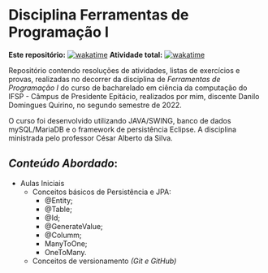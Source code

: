 # Disciplina Ferramentas de Programação I

**Este repositório:** [![wakatime](https://wakatime.com/badge/github/Dankotchev/Ferramentas-de-Programacao-I.svg?style=for-the-badge)](https://wakatime.com/badge/github/Dankotchev/Ferramentas-de-Programacao-I)     **Atividade total:** [![wakatime](https://wakatime.com/badge/user/7acf6789-aea1-423f-9bd3-04bae9188074.svg?style=for-the-badge)](https://wakatime.com/@7acf6789-aea1-423f-9bd3-04bae9188074) 

Repositório contendo resoluções de atividades, listas de exercícios e provas, realizadas no decorrer da disciplina de *Ferramentas de Programação I* do curso de bacharelado em ciência da computação do IFSP - Câmpus de Presidente Epitácio, realizados por mim, discente Danilo Domingues Quirino, no segundo semestre de 2022.

O curso foi desenvolvido utilizando JAVA/SWING, banco de dados mySQL/MariaDB e o framework de persistência Eclipse. A disciplina ministrada pelo professor César Alberto da Silva.

## _Conteúdo Abordado_:
- Aulas Iniciais
  - Conceitos básicos de Persistência e JPA:
  	- @Entity;
  	- @Table;
  	- @Id;
  	- @GenerateValue;
  	- @Columm;
  	- ManyToOne;
  	- OneToMany.
  - Conceitos de versionamento _(Git e GitHub)_
